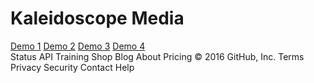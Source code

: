 <!DOCTYPE html>
<html lang="en" class="no-js">
	<head>
		<meta charset="UTF-8" />
		<meta http-equiv="X-UA-Compatible" content="IE=edge"> 
		<meta name="viewport" content="width=device-width, initial-scale=1"> 
		<title>Animated Background Headers | Demo 1</title>
		<meta name="description" content="Examples for creative website header animations using Canvas and JavaScript" />
		<meta name="keywords" content="header, canvas, animated, creative, inspiration, javascript" />
		<meta name="author" content="Codrops" />
		<link rel="shortcut icon" href="../favicon.ico">
		<link rel="stylesheet" type="text/css" href="normalize.css" />
		<link rel="stylesheet" type="text/css" href="demo.css" />
		<link rel="stylesheet" type="text/css" href="component.css" />
		<link href='http://fonts.googleapis.com/css?family=Raleway:200,400,800' rel='stylesheet' type='text/css'>
		<!--[if IE]>
		<script src="http://html5shiv.googlecode.com/svn/trunk/html5.js"></script>
		<![endif]-->
	</head>
	<body>
		<div class="container demo-1">
			<div class="content">
				<div id="large-header" class="large-header">
					<canvas id="demo-canvas"></canvas>
					<h1 class="main-title">Kaleidoscope <span class="thin">Media</span></h1>
				</div>
				<div class="codrops-top clearfix">
				</div>
				<div class="codrops-header">
					<nav class="codrops-demos">
						<a class="current-demo" href="index.html">Demo 1</a>
						<a href="index2.html">Demo 2</a>
						<a href="index3.html">Demo 3</a>
						<a href="index4.html">Demo 4</a>
					</nav>
				</div>
			</div>
			<!-- Related demos -->
		</div><!-- /container -->
		<script src="js/TweenLite.min.js"></script>
		<script src="js/EasePack.min.js"></script>
		<script src="js/rAF.js"></script>
		<script src="js/demo-1.js"></script>
	</body>
</html>
Status API Training Shop Blog About Pricing
© 2016 GitHub, Inc. Terms Privacy Security Contact Help
